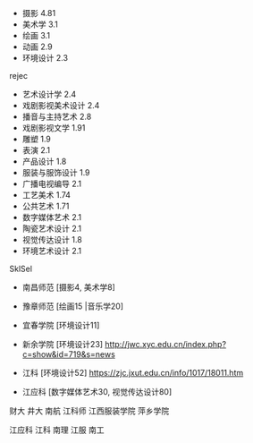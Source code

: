 

- 摄影 4.81
- 美术学 3.1
- 绘画 3.1
- 动画 2.9
- 环境设计 2.3


rejec
- 艺术设计学 2.4
- 戏剧影视美术设计 2.4
- 播音与主持艺术 2.8
- 戏剧影视文学 1.91
- 雕塑 1.9
- 表演 2.1
- 产品设计 1.8
- 服装与服饰设计 1.9
- 广播电视编导 2.1
- 工艺美术 1.74
- 公共艺术 1.71
- 数字媒体艺术 2.1
- 陶瓷艺术设计 2.1
- 视觉传达设计 1.8
- 环境艺术设计 2.1






SklSel

- 南昌师范 [摄影4, 美术学8]
- 豫章师范 [绘画15 |音乐学20]
- 宜春学院 [环境设计11]
- 新余学院 [环境设计23] http://jwc.xyc.edu.cn/index.php?c=show&id=719&s=news

- 江科 [环境设计52] https://zjc.jxut.edu.cn/info/1017/18011.htm
- 江应科 [数字媒体艺术30, 视觉传达设计80]

财大 井大 南航 江科师
江西服装学院 萍乡学院

江应科
江科
南理
江服
南工